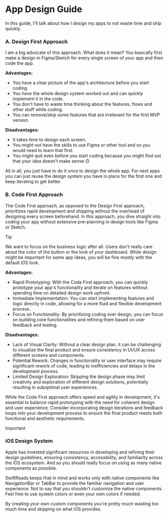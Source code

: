 # App Design Guide

In this guide, I'll talk about how I design my apps to not waste time and ship quickly.

### A. Design First Approach
I am a big advocate of this approach. What does it mean? You basically first make a design in Figma/Sketch for every single screen of your app and then code the app. 

**Advantages:**
- You have a clear picture of the app's architecture before you start coding.
- You have the whole design system worked out and can quickly implement it in the code.
- You don't have to waste time thinking about the features, flows and other stuff while coding.
- You can remove/skip some features that are irrelevant for the first MVP version.

**Disadvantages:**
- It takes time to design each screen.
- You might not have the skills to use Figma or other tool and so you would need to learn that first.
- You might quit even before you start coding because you might find out that your idea doesn't make sense 🙃

All in all, you just have to do it once to design the whole app. For next apps you can just reuse the design system you have in place for the first one and keep iterating to get better. 

### B. Code First Approach

The Code First approach, as opposed to the Design First approach, prioritizes rapid development and shipping without the overhead of designing every screen beforehand. In this approach, you dive straight into coding your app without extensive pre-planning in design tools like Figma or Sketch.

> [!TIP]
> We want to focus on the business logic after all. Users don't really care about the color of the button or the look of your dashboard. While design might be important for some app ideas, you will be fine mostly with the default iOS look.

**Advantages:**
- Rapid Prototyping: With the Code First approach, you can quickly prototype your app's functionality and iterate on features without spending time on detailed design work upfront.
- Immediate Implementation: You can start implementing features and logic directly in code, allowing for a more fluid and flexible development process.
- Focus on Functionality: By prioritizing coding over design, you can focus on building core functionalities and refining them based on user feedback and testing.

**Disadvantages:**
- Lack of Visual Clarity: Without a clear design plan, it can be challenging to visualize the final product and ensure consistency in UI/UX across different screens and components.
- Potential Rework: Changes in functionality or user interface may require significant rework of code, leading to inefficiencies and delays in the development process.
- Limited Design Exploration: Skipping the design phase may limit creativity and exploration of different design solutions, potentially resulting in suboptimal user experiences.

While the Code First approach offers speed and agility in development, it's essential to balance rapid prototyping with the need for coherent design and user experience. Consider incorporating design iterations and feedback loops into your development process to ensure the final product meets both functional and aesthetic requirements.



> [!IMPORTANT]
> ### iOS Design System
> Apple has invested significant resources in developing and refining their design guidelines, ensuring consistency, accessibility, and familiarity across the iOS ecosystem. And so you should really focus on using as many native components as possible. 
>
> SwiftReads keeps that in mind and works only with native components like NavigationBar or TabBar to provide the familiar navigation and user experience. 
> Not to say that you shouldn't customize the native components. Feel free to use system colors or even your own colors if needed.
>
> By creating your own custom components you're pretty much wasting too much time and skipping on what iOS provides.
